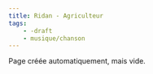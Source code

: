 ```yaml
---
title: Ridan - Agriculteur
tags:
    - -draft
    - musique/chanson
---
```


Page créée automatiquement, mais vide.
